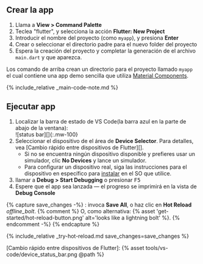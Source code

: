 <div class="tab-pane" id="vscode" role="tabpanel" aria-labelledby="vscode-tab" markdown="1">

## Crear la app

  1. Llama a **View > Command Palette**
  1. Teclea "flutter", y selecciona la acción **Flutter: New Project**
  1. Introducir el nombre del proyecto (como `myapp`), y presiona **Enter**
  1. Crear o seleccionar el directorio padre para el nuevo folder del proyecto
  1. Espera la creación del proyecto y completar la generación de el archivo `main.dart` y que
     aparezca.

Los comando de arriba crean un directorio para el proyecto llamado `myapp`
el cual contiene una app demo sencilla
que utiliza [Material Components][].

{% include_relative _main-code-note.md  %}

## Ejecutar app

 1. Localizar la barra de estado de VS Code(la barra azul en la parte de abajo de la ventana):<br> ![status bar][]{:.mw-100}
 1. Seleccionar el dispositivo de el área de **Device Selector**.
    Para detalles, vea [Cambio rápido entre dispositivos de Flutter][].
    - Si no se encuentra ningún dispositivo disponible y prefieres usar un simulador,
      clic **No Devices** y lance un simulador.
    - Para configurar un dispositivo real, siga las instrucciones para el dispositivo en específico para 
    [instalar][] en el SO que utilice.
 1. llamar a **Debug > Start Debugging** o presionar <kbd>F5</kbd>
 1. Espere que el app sea lanzada &mdash; el progreso se imprimirá en la vista de
    **Debug Console**
 
{% capture save_changes -%}
  : invoca **Save All**, o haz clic en **Hot Reload**
  <i class="material-icons align-bottom">offline_bolt</i>.
  {% comment %} O, como alternativa:
    {% asset 'get-started/hot-reload-button.png' alt='looks like a lightning bolt' %}.
  {% endcomment -%}
{% endcapture %}

{% include_relative _try-hot-reload.md save_changes=save_changes %}

[instalar]: /docs/get-started/install
[Material Components]: {{site.material}}/guidelines
[Quickly switching between Flutter devices]: https://dartcode.org/docs/quickly-switching-between-flutter-devices
[Cambio rápido entre dispositivos de Flutter]: {% asset tools/vs-code/device_status_bar.png @path %}

</div>
